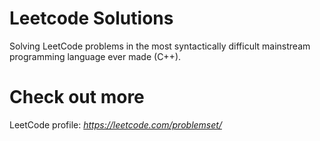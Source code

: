 # Leetcode Solutions
Solving LeetCode problems in the most syntactically difficult mainstream programming language ever made (C++).

# Check out more
LeetCode profile: _https://leetcode.com/problemset/_
